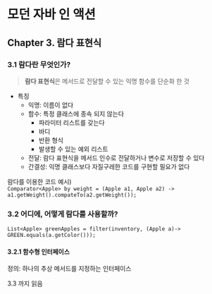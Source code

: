 # 모던 자바 인 액션

## Chapter 3. 람다 표현식

### 3.1 람다란 무엇인가?

> **람다 표현식**은 메서드로 전달할 수 있는 익명 함수를 단순화 한 것

- 특징
  - 익명: 이름이 없다
  - 함수: 특정 클래스에 종속 되지 않는다
    - 파라미터 리스트를 갖는다
    - 바디
    - 반환 형식
    - 발생할 수 있는 예외 리스트
  - 전달: 람다 표현식을 메서드 인수로 전달하거나 변수로 저장할 수 있다
  - 간결성: 익명 클래스보다 자질구레한 코드를 구현할 필요가 없다

람다를 이용한 코드 예시)  
`Comparator<Apple> by weight
= (Apple a1, Apple a2) -> a1.getWeight().compateTo(a2.getWeight());`

### 3.2 어디에, 어떻게 람다를 사용할까?

`
List<Apple> greenApples = filter(inventory, (Apple a)-> GREEN.equals(a.getColor()));
`
#### 3.2.1 함수형 인터페이스

정의: 하나의 추상 메서드를 지정하는 인터페이스

3.3 까지 읽음